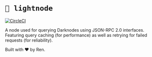 # `🚀 lightnode`

[![CircleCI](https://circleci.com/gh/renproject/lightnode/tree/master.svg?style=svg)](https://circleci.com/gh/renproject/lightnode/tree/master)

A node used for querying Darknodes using JSON-RPC 2.0 interfaces. Featuring query caching (for performance) as well as retrying for failed requests (for reliability).

Built with ❤ by Ren.
